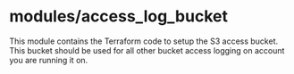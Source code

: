 # modules/access_log_bucket

This module contains the Terraform code to setup the S3 access bucket.  This bucket should be used for all other bucket
access logging on account you are running it on.
